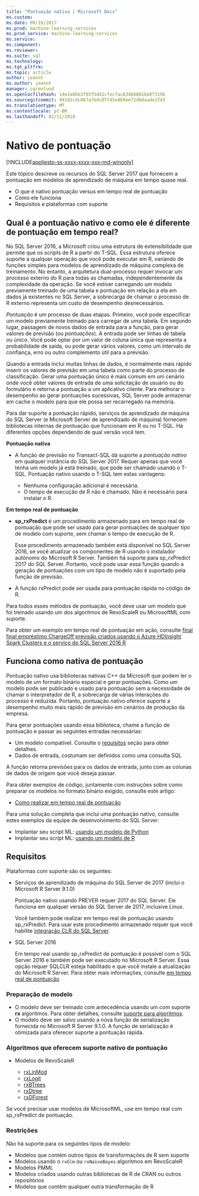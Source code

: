 ```yaml
---
title: "Pontuação nativo | Microsoft Docs"
ms.custom: 
ms.date: 09/19/2017
ms.prod: machine-learning-services
ms.prod_service: machine-learning-services
ms.service: 
ms.component: 
ms.reviewer: 
ms.suite: sql
ms.technology: 
ms.tgt_pltfrm: 
ms.topic: article
author: jeannt
ms.author: jeannt
manager: cgronlund
ms.openlocfilehash: 14e2a86b3f85f5dd1cfec7ac634b6801bb0f319b
ms.sourcegitcommit: 99102cdc867a7bdc0ff45e8b9ee72d0daade1fd3
ms.translationtype: MT
ms.contentlocale: pt-BR
ms.lasthandoff: 02/11/2018
---
```

# <a name="native-scoring"></a>Nativo de pontuação
[!INCLUDE[appliesto-ss-xxxx-xxxx-xxx-md-winonly](../includes/appliesto-ss-xxxx-xxxx-xxx-md-winonly.md)]

Este tópico descreve os recursos do SQL Server 2017 que fornecem a pontuação em modelos de aprendizado de máquina em tempo quase real.

+ O que é nativo pontuação versus em tempo real de pontuação
+ Como ele funciona
+ Requisitos e plataformas com suporte

## <a name="what-is-native-scoring-and-how-is-it-different-from-realtime-scoring"></a>Qual é a pontuação nativo e como ele é diferente de pontuação em tempo real?

No SQL Server 2016, a Microsoft criou uma estrutura de extensibilidade que permite que os scripts de R a partir do T-SQL. Essa estrutura oferece suporte a qualquer operação que você pode executar em R, variando de funções simples para modelos de aprendizado de máquina complexa de treinamento. No entanto, a arquitetura dual-processo requer invocar um processo externo do R para todas as chamadas, independentemente da complexidade da operação. Se você estiver carregando um modelo previamente treinado de uma tabela e pontuação em relação a ela em dados já existentes no SQL Server, a sobrecarga de chamar o processo de R externo representa um custo de desempenho desnecessários.

_Pontuação_ é um processo de duas etapas. Primeiro, você pode especificar um modelo previamente treinado para carregar de uma tabela. Em segundo lugar, passagem de novos dados de entrada para a função, para gerar valores de previsão (ou _pontuações_). A entrada pode ser linhas de tabela ou único. Você pode optar por um valor de coluna única que representa a probabilidade de saída, ou pode gerar vários valores, como um intervalo de confiança, erro ou outro complemento útil para a previsão.

Quando a entrada inclui muitas linhas de dados, é normalmente mais rápido inserir os valores de previsão em uma tabela como parte do processo de classificação.  Gerar uma pontuação único é mais comum em um cenário onde você obter valores de entrada de uma solicitação de usuário ou do formulário e retorna a pontuação a um aplicativo cliente. Para melhorar o desempenho ao gerar pontuações sucessivas, SQL Server pode armazenar em cache o modelo para que ele possa ser recarregado na memória.

Para dar suporte a pontuação rápido, serviços de aprendizado de máquina do SQL Server (e Microsoft Server de aprendizado de máquina) fornecem bibliotecas internas de pontuação que funcionam em R ou no T-SQL. Há diferentes opções dependendo de qual versão você tem.

**Pontuação nativa**

+ A função de previsão no Transact-SQL dá suporte a _pontuação nativo_ em qualquer instância do SQL Server 2017. Requer apenas que você tenha um modelo já está treinado, que pode ser chamado usando o T-SQL. Pontuação nativo usando o T-SQL tem estas vantagens:

    + Nenhuma configuração adicional é necessária.
    + O tempo de execução de R não é chamado. Não é necessário para instalar o R.

**Em tempo real de pontuação**

+ **sp_rxPredict** é um procedimento armazenado para em tempo real de pontuação que pode ser usado para gerar pontuações de qualquer tipo de modelo com suporte, sem chamar o tempo de execução de R.

  Esse procedimento armazenado também está disponível no SQL Server 2016, se você atualizar os componentes de R usando o instalador autônomo do Microsoft R Server. Também há suporte para sp_rxPredict 2017 do SQL Server. Portanto, você pode usar essa função quando a geração de pontuações com um tipo de modelo não é suportado pela função de previsão.

+ A função rxPredict pode ser usada para pontuação rápida no código de R.

Para todos esses métodos de pontuação, você deve usar um modelo que foi treinado usando um dos algoritmos de RevoScaleR ou MicrosoftML com suporte.

Para obter um exemplo em tempo real de pontuação em ação, consulte [final final empréstimo ChargeOff previsão criados usando o Azure HDInsight Spark Clusters e o serviço do SQL Server 2016 R](https://blogs.msdn.microsoft.com/rserver/2017/06/29/end-to-end-loan-chargeoff-prediction-built-using-azure-hdinsight-spark-clusters-and-sql-server-2016-r-service/)

## <a name="how-native-scoring-works"></a>Funciona como nativa de pontuação

Pontuação nativo usa bibliotecas nativas C++ da Microsoft que podem ler o modelo de um formato binário especial e gerar pontuações. Como um modelo pode ser publicado e usado para pontuação sem a necessidade de chamar o interpretador de R, a sobrecarga de várias interações do processo é reduzida. Portanto, pontuação nativo oferece suporte a desempenho muito mais rápido de previsão em cenários de produção da empresa.

Para gerar pontuações usando essa biblioteca, chame a função de pontuação e passar as seguintes entradas necessárias:

+ Um modelo compatível. Consulte o [requisitos](#Requirements) seção para obter detalhes.
+ Dados de entrada, costumam ser definidos como uma consulta SQL

A função retorna previsões para os dados de entrada, junto com as colunas de dados de origem que você deseja passar.

Para obter exemplos de código, juntamente com instruções sobre como preparar os modelos no formato binário exigido, consulte este artigo:

+ [Como realizar em tempo real de pontuação](r/how-to-do-realtime-scoring.md)

Para uma solução completa que inclui uma pontuação nativo, consulte estes exemplos da equipe de desenvolvimento do SQL Server:

+ Implantar seu script ML: [usando um modelo de Python](https://microsoft.github.io/sql-ml-tutorials/python/rentalprediction/step/3.html)
+ Implantar seu script ML: [usando um modelo de R](https://microsoft.github.io/sql-ml-tutorials/R/rentalprediction/step/3.html)

## <a name="requirements"></a>Requisitos

Plataformas com suporte são os seguintes:

+ Serviços de aprendizado de máquina do SQL Server de 2017 (inclui o Microsoft R Server 9.1.0)
    
    Pontuação nativo usando PREVER requer 2017 do SQL Server.
    Ele funciona em qualquer versão do SQL Server de 2017, inclusive Linux.

    Você também pode realizar em tempo real de pontuação usando sp_rxPredict. Para usar este procedimento armazenado requer que você habilite [integração CLR do SQL Server](https://docs.microsoft.com/dotnet/framework/data/adonet/sql/introduction-to-sql-server-clr-integration).

+ SQL Server 2016

   Em tempo real usando sp_rxPredict de pontuação é possível com o SQL Server 2016 e também pode ser executado no Microsoft R Server. Essa opção requer SQLCLR esteja habilitado e que você instale a atualização do Microsoft R Server.
   Para obter mais informações, consulte [em tempo real de pontuação](Real-time-scoring.md)

### <a name="model-preparation"></a>Preparação de modelo

+ O modelo deve ser treinado com antecedência usando um com suporte **rx** algoritmos. Para obter detalhes, consulte [suporte para algoritmos](#bkmk_native_supported_algos).
+ O modelo deve ser salvo usando a nova função de serialização fornecida no Microsoft R Server 9.1.0. A função de serialização é otimizada para oferecer suporte a pontuação rápida.

### <a name="bkmk_native_supported_algos"></a>Algoritmos que oferecem suporte nativo de pontuação

+ Modelos de RevoScaleR

  + [rxLinMod](https://docs.microsoft.com/r-server/r-reference/revoscaler/rxlinmod)
  + [rxLogit](https://docs.microsoft.com/r-server/r-reference/revoscaler/rxlogit)
  + [rxBTrees](https://docs.microsoft.com/r-server/r-reference/revoscaler/rxbtrees)
  + [rxDtree](https://docs.microsoft.com/r-server/r-reference/revoscaler/rxdtree)
  + [rxDForest](https://docs.microsoft.com/r-server/r-reference/revoscaler/rxdforest)

Se você precisar usar modelos de MicrosoftML, use em tempo real com sp_rxPredict de pontuação.

### <a name="restrictions"></a>Restrições

Não há suporte para os seguintes tipos de modelo:

+ Modelos que contém outros tipos de transformações de R sem suporte
+ Modelos usando o `rxGlm` ou `rxNaiveBayes` algoritmos em RevoScaleR
+ Modelos PMML
+ Modelos criados usando outras bibliotecas de R de CRAN ou outros repositórios
+ Modelos que contêm qualquer outra transformação de R
